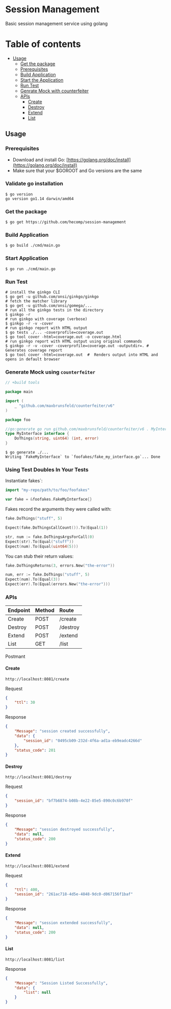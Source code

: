 # Session Management

Basic session management service using golang

# Table of contents
  * [Usage](#usage)
    + [Get the package](#get-the-package)
    + [Prerequisites](#prerequisites)
    + [Build Application](#build-application)
    + [Start the Application](#start-application)
    + [Run Test](#run-test)
    + [Genrate Mock with counterfeiter](#generate-mock-using-counterfeiter)
    + [APIs](#apis)
        * [Create](#create)
        * [Destroy](#destroy)
        * [Extend](#extend)
        * [List](#list)
    
    
    
## Usage
### Prerequisites
* Download and install Go: [https://golang.org/doc/install](https://golang.org/doc/install)
* Make sure that your $GOROOT and Go versions are the same

### Validate go installation 
```shell script
$ go version
go version go1.14 darwin/amd64
```

### Get the package 
```shell script
$ go get https://github.com/hecomp/session-management
```

### Build Application
```shell script
$ go build ./cmd/main.go
```

### Start Application
```shell script
$ go run ./cmd/main.go
```

### Run Test
```shell script
# install the ginkgo CLI
$ go get -u github.com/onsi/ginkgo/ginkgo 
# fetch the matcher library
$ go get -u github.com/onsi/gomega/...    
# run all the ginkgo tests in the directory
$ ginkgo -r
# run ginkgo with coverage (verbose)
$ ginkgo -r -v -cover
# run ginkgo report with HTML output
$ go tests ./... -coverprofile=coverage.out
$ go tool cover -html=coverage.out -o coverage.html
# run ginkgo report with HTML output using original commands
$ ginkgo -r -v -cover -coverprofile=coverage.out -outputdir=. # Generates coverage report
$ go tool cover -html=coverage.out  #  Renders output into HTML and opens in default browser
```

### Generate Mock using `counterfeiter`

```go
// +build tools

package main

import (
	_ "github.com/maxbrunsfeld/counterfeiter/v6"
)
```

```go
package foo

//go:generate go run github.com/maxbrunsfeld/counterfeiter/v6 . MyInterface
type MyInterface interface {
	DoThings(string, uint64) (int, error)
}
```

```shell script
$ go generate ./...
Writing `FakeMyInterface` to `foofakes/fake_my_interface.go`... Done
```

### Using Test Doubles In Your Tests

Instantiate fakes`:

```go
import "my-repo/path/to/foo/foofakes"

var fake = &foofakes.FakeMyInterface{}
```

Fakes record the arguments they were called with:

```go
fake.DoThings("stuff", 5)

Expect(fake.DoThingsCallCount()).To(Equal(1))

str, num := fake.DoThingsArgsForCall(0)
Expect(str).To(Equal("stuff"))
Expect(num).To(Equal(uint64(5)))
```

You can stub their return values:

```go
fake.DoThingsReturns(3, errors.New("the-error"))

num, err := fake.DoThings("stuff", 5)
Expect(num).To(Equal(3))
Expect(err).To(Equal(errors.New("the-error")))
```

### APIs
| Endpoint | Method | Route     |
| :--------| :------| :---------|
| Create   | POST    | /create  |
| Destroy  | POST    | /destroy |
| Extend   | POST   | /extend   |
| List     | GET   | /list      |

Postmant

#### Create

```
http://localhost:8081/create
```
Request
```json
{
    "ttl": 30
}
```
Response
```json
{
    "Message": "session created successfully",
    "data": {
        "session_id": "0495cb09-232d-4f6a-ad1a-eb9eadc4266d"
    },
    "status_code": 201
}
```

#### Destroy

```
http://localhost:8081/destroy
```
Request
```json
{
    "session_id": "bf7b6874-b08b-4e22-85e5-890c0c6b970f"
}
```
Response
```json
{
    "Message": "session destroyed successfully",
    "data": null,
    "status_code": 200
}
```

#### Extend

```
http://localhost:8081/extend
```
Request
```json
{
    "ttl": 400,
    "session_id": "261ac718-4d5e-4848-9dc0-d067156f1baf"
}
```

Response
```json
{
    "Message": "session extended successfully",
    "data": null,
    "status_code": 200
}
```

#### List

```
http://localhost:8081/list
```
Response
```json
{
    "Message": "Session Listed Successfully",
    "data": {
        "list": null
    }
}
```
